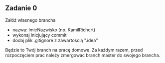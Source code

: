 ## Zadanie 0

Załóż własnego brancha
 - nazwa: ImieNazwisko (np. KamilRichert)
 - wykonaj inicjujący commit
 - dodaj plik .gitignore z zawartością ".idea"
 
Będzie to Twój branch na pracę domowe.
Za każdym razem, przed rozpoczęciem prac należy zmergowac branch master do swojego brancha.
